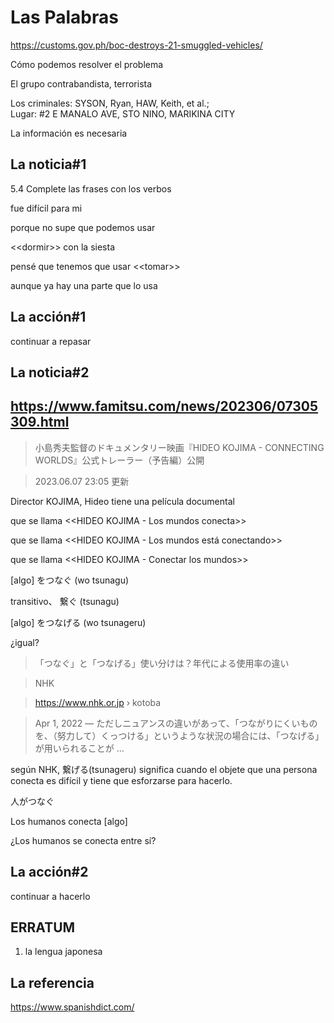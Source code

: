 # Las Palabras

https://customs.gov.ph/boc-destroys-21-smuggled-vehicles/

Cómo podemos resolver el problema 

El grupo contrabandista, terrorista

Los criminales: SYSON, Ryan, HAW, Keith, et al.;  
Lugar: #2 E MANALO AVE, STO NINO, MARIKINA CITY

La información es necesaria

## La noticia#1

5.4 Complete las frases con los verbos 

fue difícil para mi

porque no supe que podemos usar 

\<<dormir\>> con la siesta

pensé que tenemos que usar \<<tomar\>>

aunque ya hay una parte que lo usa 

## La acción#1

continuar a repasar

## La noticia#2

## https://www.famitsu.com/news/202306/07305309.html

> 小島秀夫監督のドキュメンタリー映画『HIDEO KOJIMA - CONNECTING WORLDS』公式トレーラー（予告編）公開

> 2023.06.07 23:05 更新 
 
Director KOJIMA, Hideo tiene una película documental 

que se llama \<<HIDEO KOJIMA - Los mundos conecta\>>

que se llama \<<HIDEO KOJIMA - Los mundos está conectando\>>

que se llama \<<HIDEO KOJIMA - Conectar los mundos\>>

[algo] をつなぐ (wo tsunagu)

transitivo、 繋ぐ (tsunagu)

[algo] をつなげる (wo tsunageru)

¿igual?

> 「つなぐ」と「つなげる」使い分けは？年代による使用率の違い

> NHK

> https://www.nhk.or.jp › kotoba

> Apr 1, 2022 — ただしニュアンスの違いがあって、「つながりにくいものを、（努力して）くっつける」というような状況の場合には、「つなげる」が用いられることが ...

según NHK, 繋げる(tsunageru) significa cuando el objete que una persona conecta es difícil y tiene que esforzarse para hacerlo.

人がつなぐ

Los humanos conecta [algo]

¿Los humanos se conecta entre sí?

## La acción#2

continuar a hacerlo

## ERRATUM

1) la lengua japonesa

## La referencia

https://www.spanishdict.com/

